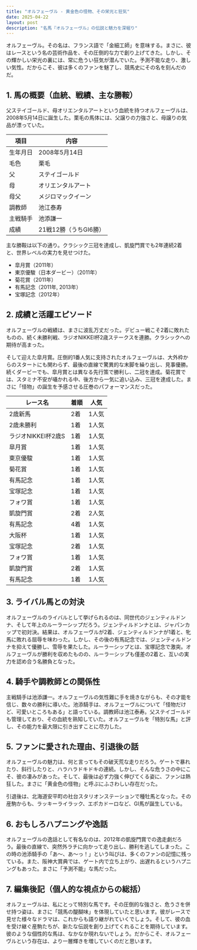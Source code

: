 ```yaml
---
title: "オルフェーヴル - 黄金色の怪物、その栄光と狂気"
date: 2025-04-22
layout: post
description: "名馬『オルフェーヴル』の伝説と魅力を深堀り"
---
```


オルフェーヴル。その名は、フランス語で「金細工師」を意味する。まさに、彼はレースという名の芸術作品を、その圧倒的な力で創り上げてきた。しかし、その輝かしい栄光の裏には、常に危うい狂気が潜んでいた。予測不能な走り、激しい気性。だからこそ、彼は多くのファンを魅了し、競馬史にその名を刻んだのだ。

## 1. 馬の概要（血統、戦績、主な勝鞍）

父ステイゴールド、母オリエンタルアートという血統を持つオルフェーヴルは、2008年5月14日に誕生した。栗毛の馬体には、父譲りの力強さと、母譲りの気品が漂っていた。

| 項目 | 内容 |
|---|---|
| 生年月日 | 2008年5月14日 |
| 毛色 | 栗毛 |
| 父 | ステイゴールド |
| 母 | オリエンタルアート |
| 母父 | メジロマックイーン |
| 調教師 | 池江泰寿 |
| 主戦騎手 | 池添謙一 |
| 成績 | 21戦12勝（うちGⅠ6勝） |

主な勝鞍は以下の通り。クラシック三冠を達成し、凱旋門賞でも2年連続2着と、世界レベルの実力を見せつけた。

* 皐月賞（2011年）
* 東京優駿（日本ダービー）（2011年）
* 菊花賞（2011年）
* 有馬記念（2011年, 2013年）
* 宝塚記念（2012年）


## 2. 成績と活躍エピソード

オルフェーヴルの戦績は、まさに波乱万丈だった。デビュー戦こそ2着に敗れたものの、続く未勝利戦、ラジオNIKKEI杯2歳ステークスを連勝。クラシックへの期待が高まった。

そして迎えた皐月賞。圧倒的1番人気に支持されたオルフェーヴルは、大外枠からのスタートにも関わらず、最後の直線で驚異的な末脚を繰り出し、見事優勝。続くダービーでも、皐月賞とは異なる先行策で勝利し、二冠を達成。菊花賞では、スタミナ不安が囁かれる中、後方から一気に追い込み、三冠を達成した。まさに「怪物」の誕生を予感させる圧巻のパフォーマンスだった。

| レース名 | 着順 | 人気 |
|---|---|---|
| 2歳新馬 | 2着 | 1人気 |
| 2歳未勝利 | 1着 | 1人気 |
| ラジオNIKKEI杯2歳S | 1着 | 1人気 |
| 皐月賞 | 1着 | 1人気 |
| 東京優駿 | 1着 | 1人気 |
| 菊花賞 | 1着 | 1人気 |
| 有馬記念 | 1着 | 1人気 |
| 宝塚記念 | 1着 | 1人気 |
| フォワ賞 | 1着 | 1人気 |
| 凱旋門賞 | 2着 | 2人気 |
| 有馬記念 | 4着 | 1人気 |
| 大阪杯 | 1着 | 1人気 |
| 宝塚記念 | 2着 | 1人気 |
| フォワ賞 | 1着 | 1人気 |
| 凱旋門賞 | 2着 | 1人気 |
| 有馬記念 | 1着 | 1人気 |


## 3. ライバル馬との対決

オルフェーヴルのライバルとして挙げられるのは、同世代のジェンティルドンナ、そして年上のルーラーシップだろう。ジェンティルドンナとは、ジャパンカップで初対決。結果は、オルフェーヴルが2着、ジェンティルドンナが1着と、牝馬に敗れる屈辱を味わった。しかし、その後の有馬記念では、ジェンティルドンナを抑えて優勝し、雪辱を果たした。ルーラーシップとは、宝塚記念で激突。オルフェーヴルが勝利を収めたものの、ルーラーシップも僅差の2着と、互いの実力を認め合う名勝負となった。

## 4. 騎手や調教師との関係性

主戦騎手は池添謙一。オルフェーヴルの気性難に手を焼きながらも、その才能を信じ、数々の勝利に導いた。池添騎手は、オルフェーヴルについて「怪物だけど、可愛いところもある」と語っている。調教師は池江泰寿。父ステイゴールドも管理しており、その血統を熟知していた。オルフェーヴルを「特別な馬」と評し、その能力を最大限に引き出すことに尽力した。

## 5. ファンに愛された理由、引退後の話

オルフェーヴルの魅力は、何と言ってもその破天荒な走りだろう。ゲートで暴れたり、斜行したりと、ハラハラドキドキの連続。しかし、そんな危うさの中にこそ、彼の凄みがあった。そして、最後は必ず力強く伸びてくる姿に、ファンは熱狂した。まさに「黄金色の怪物」と呼ぶにふさわしい存在だった。

引退後は、北海道安平町の社台スタリオンステーションで種牡馬となった。その産駒からも、ラッキーライラック、エポカドーロなど、GⅠ馬が誕生している。

## 6. おもしろハプニングや逸話

オルフェーヴルの逸話として有名なのは、2012年の凱旋門賞での逸走劇だろう。最後の直線で、突然外ラチに向かって走り出し、勝利を逃してしまった。この時の池添騎手の「あ～、あ～っ！」という叫びは、多くのファンの記憶に残っている。また、阪神大賞典では、ゲート内で立ち上がり、出遅れるというハプニングもあった。まさに「予測不能」な馬だった。

## 7. 編集後記（個人的な視点からの総括）

オルフェーヴルは、私にとって特別な馬です。その圧倒的な強さと、危うさを併せ持つ姿は、まさに「競馬の醍醐味」を体現していたと思います。彼がレースで見せた様々なドラマは、これからも語り継がれていくでしょう。そして、彼の血を受け継ぐ産駒たちが、新たな伝説を創り上げてくれることを期待しています。彼のような個性的な馬は、なかなか現れないでしょう。だからこそ、オルフェーヴルという存在は、より一層輝きを増していくのだと思います。

